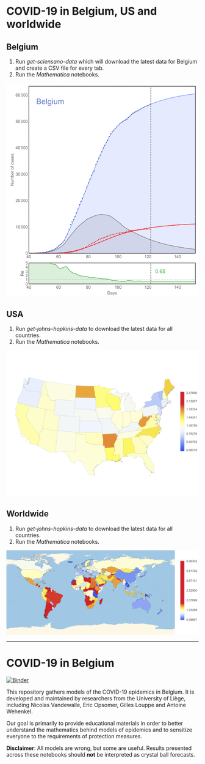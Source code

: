 # COVID-19 in Belgium, US and worldwide

## Belgium
1. Run *get-sciensano-data* which will download the latest data for Belgium and create a CSV file for every tab.
2. Run the *Mathematica* notebooks.

![Graphs for Belgium](./SIR-Belgium-2020-05-24.png)

## USA
1. Run *get-johns-hopkins-data*	to download the latest data for all countries.
2. Run the *Mathematica* notebooks.

![Map of Re in US states](./SIR-US-map-2020-05-23.png)

## Worldwide
1. Run *get-johns-hopkins-data*	to download the latest data for all countries.
2. Run the *Mathematica* notebooks.

![Map of Re worldwide](./SIR-World-map-2020-05-24.png)

---

# COVID-19 in Belgium

[![Binder](https://mybinder.org/badge_logo.svg)](https://mybinder.org/v2/gh/glouppe/covid19be/master)

This repository gathers models of the COVID-19 epidemics in Belgium. It is developed and maintained by researchers from the University of Liège, including Nicolas Vandewalle, Eric Opsomer, Gilles Louppe and Antoine Wehenkel.

Our goal is primarily to provide educational materials in order to better understand the mathematics behind models of epidemics and to sensitize everyone to the requirements of protection measures. 

**Disclaimer**: All models are wrong, but some are useful. Results presented across these notebooks should **not** be interpreted as crystal ball forecasts. 

